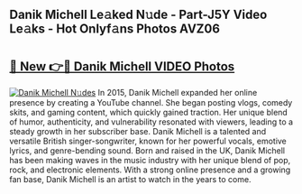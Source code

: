 ## Danik Michell Le𝚊ked N𝚞de - Part-J5Y Video Le𝚊ks - Hot Onlyf𝚊ns Photos AVZ06

# <h2><a href="http://ab8220.deff.icu/?id=Danik+Michell">🔗 New 👉🔴 Danik Michell VIDEO Photos</a></h2>

[![Danik Michell N𝚞des](https://i.imgur.com/rIISA9y.gif)](http://ab8220.deff.icu/?id=Danik+Michell)
In 2015, Danik Michell expanded her online presence by creating a YouTube channel. She began posting vlogs, comedy skits, and gaming content, which quickly gained traction. Her unique blend of humor, authenticity, and vulnerability resonated with viewers, leading to a steady growth in her subscriber base. Danik Michell is a talented and versatile British singer-songwriter, known for her powerful vocals, emotive lyrics, and genre-bending sound. Born and raised in the UK, Danik Michell has been making waves in the music industry with her unique blend of pop, rock, and electronic elements. With a strong online presence and a growing fan base, Danik Michell is an artist to watch in the years to come.
